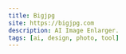 ```yaml
---
title: Bigjpg
site: https://bigjpg.com
description: AI Image Enlarger.
tags: [ai, design, photo, tool]
---
```

